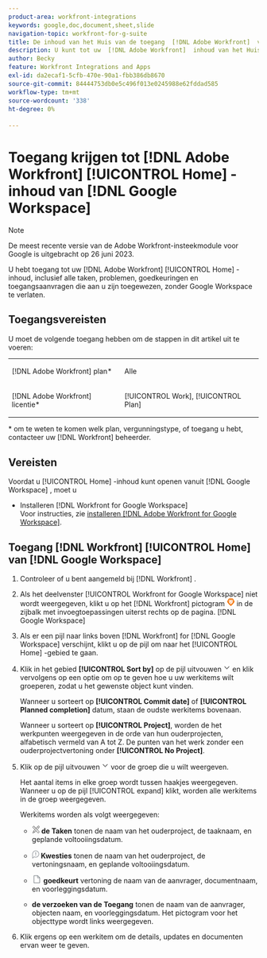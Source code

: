 ```yaml
---
product-area: workfront-integrations
keywords: google,doc,document,sheet,slide
navigation-topic: workfront-for-g-suite
title: De inhoud van het Huis van de toegang  [!DNL Adobe Workfront]  van Google Workspace
description: U kunt tot uw  [!DNL Adobe Workfront]  inhoud van het Huis toegang hebben, met inbegrip van alle taken, kwesties, goedkeuringen, en toegangsverzoeken die aan u worden toegewezen, zonder Google Workspace te verlaten.
author: Becky
feature: Workfront Integrations and Apps
exl-id: da2ecaf1-5cfb-470e-90a1-fbb386db8670
source-git-commit: 84444753db0e5c496f013e0245988e62fddad585
workflow-type: tm+mt
source-wordcount: '338'
ht-degree: 0%

---
```


# Toegang krijgen tot [!DNL Adobe Workfront] [!UICONTROL Home] -inhoud van [!DNL Google Workspace]

>[!NOTE]
>
>De meest recente versie van de Adobe Workfront-insteekmodule voor Google is uitgebracht op 26 juni 2023.

U hebt toegang tot uw [!DNL Adobe Workfront] [!UICONTROL Home] -inhoud, inclusief alle taken, problemen, goedkeuringen en toegangsaanvragen die aan u zijn toegewezen, zonder Google Workspace te verlaten.

## Toegangsvereisten

U moet de volgende toegang hebben om de stappen in dit artikel uit te voeren:

<table style="table-layout:auto"> 
 <col> 
 <col> 
 <tbody> 
  <tr> 
   <td role="rowheader">[!DNL Adobe Workfront] plan*</td> 
   <td> <p>Alle</p> </td> 
  </tr> 
  <tr> 
   <td role="rowheader">[!DNL Adobe Workfront] licentie*</td> 
   <td> <p>[!UICONTROL Work], [!UICONTROL Plan]</p> </td> 
  </tr> 
 </tbody> 
</table>

&#42; om te weten te komen welk plan, vergunningstype, of toegang u hebt, contacteer uw [!DNL Workfront] beheerder.

## Vereisten

Voordat u [!UICONTROL Home] -inhoud kunt openen vanuit [!DNL Google Workspace] , moet u

* Installeren [!DNL Workfront for Google Workspace]\
   Voor instructies, zie [ installeren  [!DNL Adobe Workfront for Google Workspace]](../../workfront-integrations-and-apps/workfront-for-g-suite/install-workfront-for-gsuite.md).

## Toegang [!DNL Workfront] [!UICONTROL Home] van [!DNL Google Workspace]

1. Controleer of u bent aangemeld bij [!DNL Workfront] .
1. Als het deelvenster [!UICONTROL Workfront for Google Workspace] niet wordt weergegeven, klikt u op het [!DNL Workfront] pictogram ![](assets/wf-lion-icon.png) in de zijbalk met invoegtoepassingen uiterst rechts op de pagina. [!DNL Google Workspace]
1. Als er een pijl naar links boven [!DNL Workfront] for [!DNL Google Workspace] verschijnt, klikt u op de pijl om naar het [!UICONTROL Home] -gebied te gaan.

1. Klik in het gebied **[!UICONTROL Sort by]** op de pijl uitvouwen ![](assets/dropdown-arrow.png) en klik vervolgens op een optie om op te geven hoe u uw werkitems wilt groeperen, zodat u het gewenste object kunt vinden.

   Wanneer u sorteert op **[!UICONTROL Commit date]** of **[!UICONTROL Planned completion]** datum, staan de oudste werkitems bovenaan.

   Wanneer u sorteert op **[!UICONTROL Project]**, worden de het werkpunten weergegeven in de orde van hun ouderprojecten, alfabetisch vermeld van A tot Z. De punten van het werk zonder een ouderprojectvertoning onder **[!UICONTROL No Project]**.

1. Klik op de pijl uitvouwen ![](assets/dropdown-arrow.png) voor de groep die u wilt weergeven.

   Het aantal items in elke groep wordt tussen haakjes weergegeven. Wanneer u op de pijl [!UICONTROL expand] klikt, worden alle werkitems in de groep weergegeven.

   Werkitems worden als volgt weergegeven:

   * ![](assets/task-icon.png) **de Taken** tonen de naam van het ouderproject, de taaknaam, en geplande voltooiingsdatum.

   * ![](assets/issue-icon.png) **Kwesties** tonen de naam van het ouderproject, de vertoningsnaam, en geplande voltooiingsdatum.

   * ![](assets/document-icon.png) **goedkeurt** vertoning de naam van de aanvrager, documentnaam, en voorleggingsdatum.
   * **de verzoeken van de Toegang** tonen de naam van de aanvrager, objecten naam, en voorleggingsdatum. Het pictogram voor het objecttype wordt links weergegeven.

1. Klik ergens op een werkitem om de details, updates en documenten ervan weer te geven.
